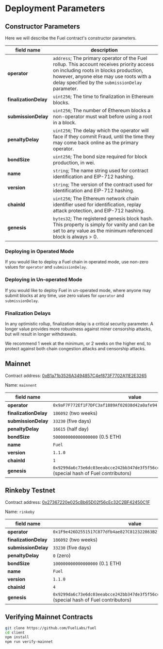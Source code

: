 Deployment Parameters
===

Constructor Parameters
---

Here we will describe the Fuel contract's constructor parameters.

| field name            | description                                                                                                                                                                                                                      |
| --------------------- | -------------------------------------------------------------------------------------------------------------------------------------------------------------------------------------------------------------------------------- |
| **operator**          | `address`; The primary operator of the Fuel rollup. This account receives priority access on including roots in blocks production, however, anyone else may use roots with a delay specified by the `submissionDelay` parameter. |
| **finalizationDelay** | `uint256`; The time to finalization in Ethereum blocks.                                                                                                                                                                          |
| **submissionDelay**   | `uint256`; The number of Ethereum blocks a non-operator must wait before using a root in a block.                                                                                                                                |
| **penaltyDelay**      | `uint256`; The delay which the operator will face if they commit Fraud, until the time they may come back online as the primary operator.                                                                                        |
| **bondSize**          | `uint256`; The bond size required for block production, in wei.                                                                                                                                                                  |
| **name**              | `string`; The name string used for contract identification and EIP-712 hashing.                                                                                                                                                  |
| **version**           | `string`; The version of the contract used for identification and EIP-712 hashing.                                                                                                                                               |
| **chainId**           | `uint256`; The Ethereum network chain identifier used for identification, replay attack protection, and EIP-712 hashing.                                                                                                         |
| **genesis**           | `bytes32`; The registered genesis block hash. This property is simply for vanity and can be set to any value as the minimum referenced block is always > 0.                                                                      |

### Deploying in Operated Mode
If you would like to deploy a Fuel chain in operated mode, use non-zero values for `operator` and `submissionDelay`.

### Deploying in Un-operated Mode
If you would like to deploy Fuel in un-operated mode, where anyone may submit blocks at any time, use zero values for `operator` and `submissionDelay`.

### Finalization Delays
In any optimistic rollup, finalization delay is a critical security parameter. A longer value provides more robustness against miner censorship attacks, but will result in longer withdrawals.

We recommend 1 week at the minimum, or 2 weeks on the higher end, to protect against both chain congestion attacks and censorship attacks.

Mainnet
---

Contract address: [0xB1a71b3526A3494857C4ef873F7702A11E2E3265](https://etherscan.io/address/0xB1a71b3526A3494857C4ef873F7702A11E2E3265)

Name: `mainnent`

| field name            | value                                                                             |
| --------------------- | --------------------------------------------------------------------------------- |
| **operator**          | `0x9aF7F772Ef1F7DFC3af1889Af02038d42a0afe94`                                      |
| **finalizationDelay** | `186092` (two weeks)                                                                |
| **submissionDelay**   | `33230` (five days)                                                                  |
| **penaltyDelay**      | `16615` (half day)                                                                        |
| **bondSize**          | `500000000000000000` (0.5 ETH)                                                    |
| **name**              | `Fuel`                                                                            |
| **version**           | `1.1.0`                                                                           |
| **chainId**           | `1`                                                                               |
| **genesis**           | `0x9299da6c73e6dc03eeabcce242bb347de3f5f56cd1c70926d76526d7ed199b8b` (special hash of Fuel contributors) |


Rinkeby Testnet
---

Contract address: [0x27367220e025cBb65D02f56cEc32C2BF42450C1F](https://rinkeby.etherscan.io/address/0x27367220e025cBb65D02f56cEc32C2BF42450C1F)

Name: `rinkeby`

| field name            | value                                                                             |
| --------------------- | --------------------------------------------------------------------------------- |
| **operator**          | `0x1F9e426D2551517C877dfb4ae827C812322863B2`                                      |
| **finalizationDelay** | `186092` (two weeks)                                                                |
| **submissionDelay**   | `33230` (five days)                                                                  |
| **penaltyDelay**      | `0` (zero)                                                                        |
| **bondSize**          | `100000000000000000` (0.1 ETH)                                                    |
| **name**              | `Fuel`                                                                            |
| **version**           | `1.1.0`                                                                           |
| **chainId**           | `4`                                                                               |
| **genesis**           | `0x9299da6c73e6dc03eeabcce242bb347de3f5f56cd1c70926d76526d7ed199b8b` (special hash of Fuel contributors) |


Verifying Mainnet Contracts
---

```bash
git clone https://github.com/FuelLabs/fuel
cd client
npm install
npm run verify-mainnet
```